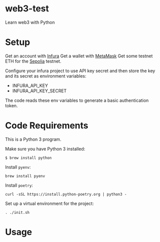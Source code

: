 # web3-test
Learn web3 with Python


# Setup

Get an account with [Infura](https://infura.io)
Get a wallet with [MetaMask](https://metamask.io)
Get some testnet ETH for the [Sepolia](https://ethereum.org/en/developers/docs/networks/#sepolia) testnet.

Configure your infura project to use API key secret and then store the key and its secret as environment variables:

- INFURA_API_KEY 
- INFURA_API_KEY_SECRET

The code reads these env variables to generate a basic authentication token.

# Code Requirements

This is a Python 3 program.

Make sure you have Python 3 installed:

```
$ brew install python
```  

Install `pyenv`:

```
brew install pyenv
```

Install `poetry`:

```
curl -sSL https://install.python-poetry.org | python3 -
```

Set up a virtual environment for the project:

```
. ./init.sh
```



# Usage





